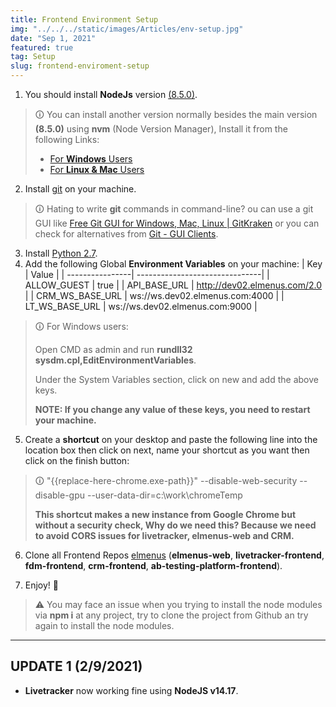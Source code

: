 ```yaml
---
title: Frontend Environment Setup
img: "../../../static/images/Articles/env-setup.jpg"
date: "Sep 1, 2021"
featured: true
tag: Setup
slug: frontend-enviroment-setup
---
```


1. You should install **NodeJs** version [(8.5.0)](https://nodejs.org/download/release/v8.5.0/).
> 🛈 You can install another version normally besides the main version **(8.5.0)** using **nvm** (Node Version Manager), Install it from the following Links:
> - [For **Windows** Users](https://github.com/coreybutler/nvm-windows)
> - [For **Linux & Mac** Users](https://github.com/nvm-sh/nvm)

2. Install [git](https://git-scm.com/downloads) on your machine.
> 🛈 Hating to write **git** commands in command-line? ou can use a git GUI like [Free Git GUI for Windows, Mac, Linux | GitKraken](https://www.gitkraken.com/) or you can check for alternatives from [Git - GUI Clients](https://git-scm.com/downloads/guis).

3. Install [Python 2.7](https://www.python.org/download/releases/2.7/).
4. Add the following Global **Environment Variables** on your machine:
| Key             | Value                          |
| ----------------| -------------------------------|
| ALLOW_GUEST     | true                           |
| API_BASE_URL    | http://dev02.elmenus.com/2.0   |
| CRM_WS_BASE_URL | ws://ws.dev02.elmenus.com:4000 |
| LT_WS_BASE_URL  | ws://ws.dev02.elmenus.com:9000 |

> 🛈 For Windows users:
>
> Open CMD as admin and run **rundll32 sysdm.cpl,EditEnvironmentVariables**.
>
> Under the System Variables section, click on new and add the above keys.
>
> **NOTE: If you change any value of these keys, you need to restart your machine.**

5. Create a **shortcut** on your desktop and paste the following line into the location box then click on next, name your shortcut as you want then click on the finish button:
> 🛈 "{{replace-here-chrome.exe-path}}" --disable-web-security --disable-gpu --user-data-dir=c:\work\chromeTemp
>
> **This shortcut makes a new instance from Google Chrome but without a security check, Why do we need this? Because we need to avoid CORS issues for livetracker, elmenus-web and CRM.**

6. Clone all Frontend Repos [elmenus](https://github.com/orgs/elmenus/repositories) (**elmenus-web**, **livetracker-frontend**, **fdm-frontend**, **crm-frontend**, **ab-testing-platform-frontend**).

7. Enjoy! 🤩

> ⚠️ You may face an issue when you trying to install the node modules via **npm i** at any project, try to clone the project from Github an try again to install the node modules.

---------------------------------------------------------------------------
## UPDATE 1 (2/9/2021)
- **Livetracker** now working fine using **NodeJS v14.17**.